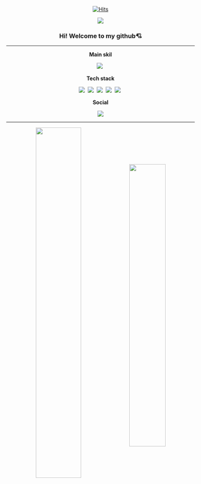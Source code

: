 <div align=center>
  
[![Hits](https://hits.seeyoufarm.com/api/count/incr/badge.svg?url=https%3A%2F%2Fgithub.com%2Fermitaju1&count_bg=%2379C83D&title_bg=%23555555&icon=github.svg&icon_color=%23E7E7E7&title=hits&edge_flat=false)](https://github.com/ermitaju1)


<div align=center>
  
<img src="https://capsule-render.vercel.app/api?type=waving&color=auto&height=250&section=header&text=Seunghee%20Choi&fontSize=40&fontColor=ffffff" />

</div>

### Hi! Welcome to my github💘
---

**Main skil**
  
<p align="center">
  <img src="https://img.shields.io/badge/Python-3776AB?style=flat-square&logo=Python&logoColor=white"/></a>&nbsp 
</p>

**Tech stack**  
  
<p align="center">
  <img src="https://img.shields.io/badge/Python-3776AB?style=flat-square&logo=Python&logoColor=white"/></a>&nbsp
  <img src="https://img.shields.io/badge/R-276DC3?style=flat-square&logo=R&logoColor=white"/></a>&nbsp
  <img src="https://img.shields.io/badge/MySQL-4479A1?style=flat-square&logo=MySQL&logoColor=white"/></a>&nbsp
  <img src="https://img.shields.io/badge/Linux-FCC624?style=flat-square&logo=Linux&logoColor=white"/></a>&nbsp
  <img src="https://img.shields.io/badge/Ubuntu-E95420?style=flat-square&logo=Ubuntu&logoColor=white"/></a>&nbsp
</p>

**Social**

  <a href="https://nyaaaaam.tistory.com/" height="5" width="10" target="_blank">
     <img src="https://img.shields.io/badge/Tistory-000000?style=flat-square&logo=Tistory&logoColor=white&">
  <a>     
</p>

---

<p align="center">
  <img src="https://github-readme-stats.vercel.app/api?username=ermitaju1&show_icons=true&theme=chartreuse-dark" align="center" width="49%">
  <img src="https://leetcode-stats-six.vercel.app/?username=seungheechoi&theme=dark" align="center" width="44%">
</p>
